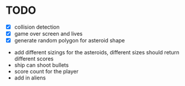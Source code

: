 # TODO

- [x] collision detection
- [x] game over screen and lives
- [x] generate random polygon for asteroid shape
- add different sizings for the asteroids, different sizes should return
  different scores
- ship can shoot bullets
- score count for the player
- add in aliens
